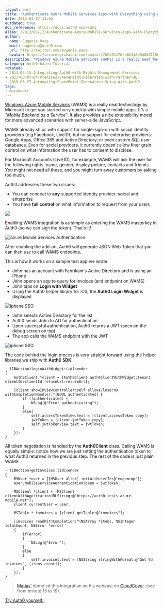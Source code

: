```yaml
---
layout: post
title: "Authenticate Azure Mobile Services Apps with Everything using Auth0"
date: 2013-03-17 11:00
outdated: true
doc_reference: https://docs.auth0.com/wams
alias: /2013/03/17/Authenticate-Azure-Mobile-Services-apps-with-Everything-using-Auth0/
author:
  name: Eugenio Pace
  mail: eugeniop@auth0.com
  url: http://twitter.com/eugenio_pace
  avatar: https://secure.gravatar.com/avatar/702d07476c482418b948b911504137a5?s=60
description: "Windows Azure Mobile Services (WAMS) is a really neat technology by Microsoft to get you started very quickly with simple mobile apps."
category: Auth0-based Tutorial
related:
- 2013-03-15-Integrating-Auth0-with-Rights-Management-Services
- 2013-03-07-On-Premises-SharePoint-Federated-with-Partner-AD
- 2013-03-27-Automating-SharePoint-Federation-Setup-With-Auth0
tags:
- microsoft
---
```


[Windows Azure Mobile Services](http://www.windowsazure.com/en-us/develop/mobile/) (WAMS) is a really neat technology by Microsoft to get you started very quickly with simple mobile apps. It's a _"Mobile Backend as a Service"_. It also provides a nice extensibility model for more advanced scenarios with server-side JavaScript.

WAMS already ships with support for single-sign-on with social identity providers (e.g Facebook, LiveID), but no support for enterprise providers: Google Apps, Office 365 and Active Directory; or even custom SQL user databases. Even for social providers, it currently doesn't allow finer grain control on what information the user has to consent to disclose.

<!-- more -->

For Microsoft Accounts (Live ID), for example, WAMS will ask the user for the following rights: name, gender, display picture, contacts and friends. You might not need all these, and you might turn away customers by asking too much.

Auth0 addresses these two issues:

- You can connect to __any__ supported identity provider: social and enterprise
- You have __full control__ on what information to request from your users

![](https://s3.amazonaws.com/blog.auth0.com/img/auth0-wams-ad-others.png)

Enabling WAMS integration is as simple as entering the WAMS masterkey in Auth0 (so we can sign the token). That's it!

![Azure Mobile Services Authentication](https://s3.amazonaws.com/blog.auth0.com/img/auth0-wams.png)

After enabling the add-on, Auth0 will generate JSON Web Token that you can then use to call WAMS endpoints.

This is how it works on a sample test app we wrote:

- John has an account with Fabrikam's Active Directory and is using an iPhone
- John opens an app to query for invoices (and endpoint on WAMS)
- John taps on __Login with Widget__
- Using the Auth0 helper library for iOS, the __Auth0 Login Widget__ is displayed

![iphone SSO](https://s3.amazonaws.com/blog.auth0.com/img/auth0-wams-ios1.png)

- John selects Active Directory for the list
- Auth0 sends John to AD for authentication
- Upon successful authentication, Auth0 returns a JWT (seen on the debug screen on top)
- The app calls the WAMS endpoint with the JWT

![iphone SSO](https://s3.amazonaws.com/blog.auth0.com/img/auth0-wams-ios2.png)

The code behind the login process is very straight forward using the helper libraries we ship with __Auth0 SDK__:

	- (IBAction)loginWithWidget:(id)sender
	{
	    Auth0Client *client = [Auth0Client auth0ClientWithWidget:tenant clientId:clientId returnUrl:returnUrl];

    	[client showInViewController:self allowsClose:NO withCompletionHandler:^(BOOL authenticated) {
        	if (!authenticated) {
            	NSLog(@"Error authenticating");
        	}
        	else{
            	self.accessTokenView.text = [client.accessToken copy];
            	jwtToken = [client.jwtToken copy];
            	self.jwtTokenView.text = jwtToken;
        	}
    	}];
	}

All token negotiation is handled by the __Auth0Client__ class. Calling WAMS is equally simple: notice how we are just setting the authentication token to what Auth0 returned in the previous step. The rest of the code is just plain WAMS.

	- (IBAction)getInvoices:(id)sender
	{
    	MSUser *user = [[MSUser alloc] initWithUserId:@"eugeniop"];
    	user.mobileServiceAuthenticationToken = jwtToken;

	    MSClient *client = [MSClient clientWithApplicationURLString:@"https://auth0-tests.azure-mobile.net"];
    	client.currentUser = user;

    	MSTable * invoices = [client getTable:@"invoices"];

    	[invoices readWithCompletion:^(NSArray *items, NSInteger totalCount, NSError *error)
    	{
	        if(error)
	        {
	            NSLog(@"Error");
	        }
	        else
	        {
	            self.invoices.text = [NSString stringWithFormat:@"Got %d invoices", [items count]];
	        }
    	}];
	}

>[Matias'](https://twitter.com/woloski) demo'ed this integration on his webcast on [CloudCover](http://blog.auth0.com/2013/03/03/Real-World-Windows-Azure-with-Auth0-Matias-on-CloudCover/). (see from minute 13 to 19).

[Try Auth0 yourself!](https://auth0.com)
